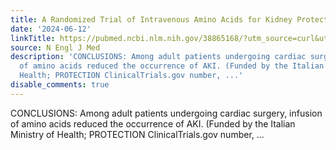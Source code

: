 ```yaml
---
title: A Randomized Trial of Intravenous Amino Acids for Kidney Protection
date: '2024-06-12'
linkTitle: https://pubmed.ncbi.nlm.nih.gov/38865168/?utm_source=curl&utm_medium=rss&utm_campaign=pubmed-2&utm_content=1LIK-026Y9bjRE4xDQ231BSa89BnY4O2Rfi-9WXQd8C31C6cqE&fc=20211015124055&ff=20240612181812&v=2.18.0.post9+e462414
source: N Engl J Med
description: 'CONCLUSIONS: Among adult patients undergoing cardiac surgery, infusion
  of amino acids reduced the occurrence of AKI. (Funded by the Italian Ministry of
  Health; PROTECTION ClinicalTrials.gov number, ...'
disable_comments: true
---
```

CONCLUSIONS: Among adult patients undergoing cardiac surgery, infusion of amino acids reduced the occurrence of AKI. (Funded by the Italian Ministry of Health; PROTECTION ClinicalTrials.gov number, ...